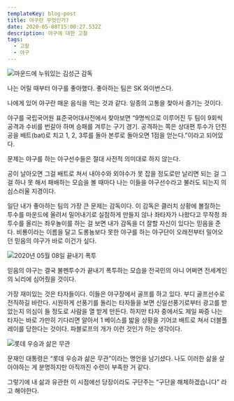 ```yaml
---
templateKey: blog-post
title: 야구란 무엇인가?
date: 2020-05-08T15:00:27.532Z
description: 야구에 대한 고찰
tags:
  - 고찰
  - 야구
---
```

![마운드에 누워있는 김성근 감독](/images/seikon.jpg)

나는 어릴 때부터 야구를 좋아했다. 좋아하는 팀은 SK 와이번스다. 

나에게 있어 야구란 매운 음식을 먹는 것과 같다. 일종의 고통을 찾아서 즐기는 것이다.



야구를 국립국어원 표준국어대사전에서 찾아보면 “9명씩으로 이루어진 두 팀이 9회씩 공격과 수비를 번갈아 하며 승패를 겨루는 구기 경기. 공격하는 쪽은 상대편 투수가 던진 공을 배트(bat)로 치고 1, 2, 3루를 돌아 본루로 돌아오면 1점을 얻는다.”이라고 되어있다. 

문제는 야구를 하는 야구선수들은 절대 사전적 의미대로 하지 않는다.

공이 날아오면 그걸 배트로 쳐서 내야수와 외야수가 못 잡을 정도로만 날리면 되는 걸 그걸 하나 못 해서 패배하는 모습을 볼 때마다 나는 이들을 야구선수라고 불러도 되는지 의심스러울 지경이다. 



일단 내가 좋아하는 팀의 가장 큰 문제는 감독이다. 이 감독은 클러치 상황에 볼질하는 투수를 마운드에 올려서 밀어내기로 실점하게 만들지 않나 좌타자가 나왔다고 무작정 좌투수를 올리는 좌우놀이를 하는 걸 보면 내가 감독을 더 잘할 자신이 있다는 믿음을 준다. 비룡이라는 이름을 달고 도롱뇽보다 못한 야구를 하는 야구단이 오래전부터 밀어오던 믿음의 야구가 바로 이건가 싶다.



![2020년 05월 08일 끝내기 폭투](/images/bullshit.png)

믿음의 야구는 결국 불펜투수가 끝내기 폭투하는 모습을 전국민의 아니 어쩌면 전세계인의 뇌리에 심어줬을 것이다.



가장 재미있는 것은 타자들이다. 이들은 야구장에서 골프를 하고 있다. 부디 골프선수로 전직하길 바란다. 시원하게 선풍기를 돌리는 타자들을 보면 신일선풍기로부터 광고를 받았는지 의심이 들 정도로 사람을 열 받게 만든다. 하지만 타자 중에서도 제일 짜증 나는 타자는 바로 가만히 기다리면 알아서 1 베이스를 밟을 상황을 기어코 배트로 쳐서 더블플레이를 당한다는 것이다. 파블로프의 개가 이런 것인가 하는 생각이다. 

![롯데 우승과 삶은 무관](/images/lottewin.jpeg)

문재인 대통령은 “롯데 우승과 삶은 무관”이라는 명언을 남기셨다. 나도 이러한 삶을 살아야하는 게 분명하지만 아직까진 수련이 부족한 거 같다.

그렇기에 내 삶과 유관한 이 시점에선 당장이라도 구단주는 “구단을 해체하겠습니다” 라고 해야한다.